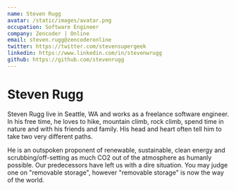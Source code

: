 ```yaml
---
name: Steven Rugg
avatar: /static/images/avatar.png
occupation: Software Engineer
company: Zencoder | Online
email: steven.rugg@zencoderonline
twitter: https://twitter.com/stevensupergeek
linkedin: https://www.linkedin.com/in/stevenwrugg
github: https://github.com/stevenrugg
---
```


# Steven Rugg

Steven Rugg live in Seattle, WA and works as a freelance software engineer. In his free time, he loves to hike, mountain climb, rock climb, spend time in nature and with his friends and family. His head and heart often tell him to take two very different paths.

He is an outspoken proponent of renewable, sustainable, clean energy and scrubbing/off-setting as much CO2 out of the atmosphere as humanly possible. Our predecessors have left us with a dire situation. You may judge one on "removable storage", however "removable storage" is now the way of the world.
